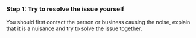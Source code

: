 ###  **Step 1: Try to resolve the issue yourself**

You should first contact the person or business causing the noise, explain
that it is a nuisance and try to solve the issue together.
